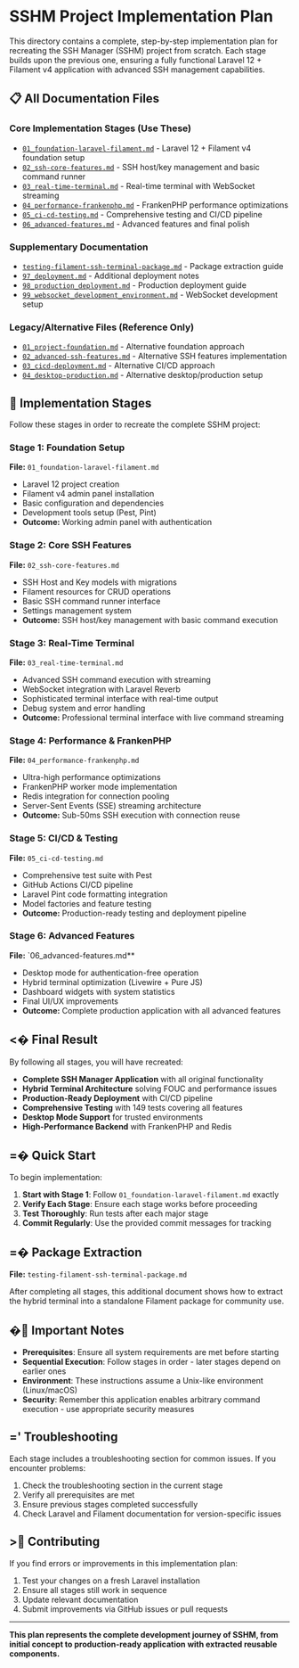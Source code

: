 # SSHM Project Implementation Plan

This directory contains a complete, step-by-step implementation plan for recreating the SSH Manager (SSHM) project from scratch. Each stage builds upon the previous one, ensuring a fully functional Laravel 12 + Filament v4 application with advanced SSH management capabilities.

## 📋 All Documentation Files

### Core Implementation Stages (Use These)
- [`01_foundation-laravel-filament.md`](01_foundation-laravel-filament.md) - Laravel 12 + Filament v4 foundation setup
- [`02_ssh-core-features.md`](02_ssh-core-features.md) - SSH host/key management and basic command runner
- [`03_real-time-terminal.md`](03_real-time-terminal.md) - Real-time terminal with WebSocket streaming
- [`04_performance-frankenphp.md`](04_performance-frankenphp.md) - FrankenPHP performance optimizations
- [`05_ci-cd-testing.md`](05_ci-cd-testing.md) - Comprehensive testing and CI/CD pipeline
- [`06_advanced-features.md`](06_advanced-features.md) - Advanced features and final polish

### Supplementary Documentation
- [`testing-filament-ssh-terminal-package.md`](testing-filament-ssh-terminal-package.md) - Package extraction guide
- [`97_deployment.md`](97_deployment.md) - Additional deployment notes
- [`98_production_deployment.md`](98_production_deployment.md) - Production deployment guide
- [`99_websocket_development_environment.md`](99_websocket_development_environment.md) - WebSocket development setup

### Legacy/Alternative Files (Reference Only)
- [`01_project-foundation.md`](01_project-foundation.md) - Alternative foundation approach
- [`02_advanced-ssh-features.md`](02_advanced-ssh-features.md) - Alternative SSH features implementation
- [`03_cicd-deployment.md`](03_cicd-deployment.md) - Alternative CI/CD approach
- [`04_desktop-production.md`](04_desktop-production.md) - Alternative desktop/production setup

## 🎯 Implementation Stages

Follow these stages in order to recreate the complete SSHM project:

### Stage 1: Foundation Setup
**File:** `01_foundation-laravel-filament.md`
- Laravel 12 project creation
- Filament v4 admin panel installation
- Basic configuration and dependencies
- Development tools setup (Pest, Pint)
- **Outcome:** Working admin panel with authentication

### Stage 2: Core SSH Features
**File:** `02_ssh-core-features.md`
- SSH Host and Key models with migrations
- Filament resources for CRUD operations
- Basic SSH command runner interface
- Settings management system
- **Outcome:** SSH host/key management with basic command execution

### Stage 3: Real-Time Terminal
**File:** `03_real-time-terminal.md`
- Advanced SSH command execution with streaming
- WebSocket integration with Laravel Reverb
- Sophisticated terminal interface with real-time output
- Debug system and error handling
- **Outcome:** Professional terminal interface with live command streaming

### Stage 4: Performance & FrankenPHP
**File:** `04_performance-frankenphp.md`
- Ultra-high performance optimizations
- FrankenPHP worker mode implementation
- Redis integration for connection pooling
- Server-Sent Events (SSE) streaming architecture
- **Outcome:** Sub-50ms SSH execution with connection reuse

### Stage 5: CI/CD & Testing
**File:** `05_ci-cd-testing.md`
- Comprehensive test suite with Pest
- GitHub Actions CI/CD pipeline
- Laravel Pint code formatting integration
- Model factories and feature testing
- **Outcome:** Production-ready testing and deployment pipeline

### Stage 6: Advanced Features
**File:** `06_advanced-features.md**
- Desktop mode for authentication-free operation
- Hybrid terminal optimization (Livewire + Pure JS)
- Dashboard widgets with system statistics
- Final UI/UX improvements
- **Outcome:** Complete production application with all advanced features

## <� Final Result

By following all stages, you will have recreated:

- **Complete SSH Manager Application** with all original functionality
- **Hybrid Terminal Architecture** solving FOUC and performance issues
- **Production-Ready Deployment** with CI/CD pipeline
- **Comprehensive Testing** with 149 tests covering all features
- **Desktop Mode Support** for trusted environments
- **High-Performance Backend** with FrankenPHP and Redis

## =� Quick Start

To begin implementation:

1. **Start with Stage 1**: Follow `01_foundation-laravel-filament.md` exactly
2. **Verify Each Stage**: Ensure each stage works before proceeding
3. **Test Thoroughly**: Run tests after each major stage
4. **Commit Regularly**: Use the provided commit messages for tracking

## =� Package Extraction

**File:** `testing-filament-ssh-terminal-package.md`

After completing all stages, this additional document shows how to extract the hybrid terminal into a standalone Filament package for community use.

## � Important Notes

- **Prerequisites**: Ensure all system requirements are met before starting
- **Sequential Execution**: Follow stages in order - later stages depend on earlier ones
- **Environment**: These instructions assume a Unix-like environment (Linux/macOS)
- **Security**: Remember this application enables arbitrary command execution - use appropriate security measures

## =' Troubleshooting

Each stage includes a troubleshooting section for common issues. If you encounter problems:

1. Check the troubleshooting section in the current stage
2. Verify all prerequisites are met
3. Ensure previous stages completed successfully
4. Check Laravel and Filament documentation for version-specific issues

## > Contributing

If you find errors or improvements in this implementation plan:

1. Test your changes on a fresh Laravel installation
2. Ensure all stages still work in sequence
3. Update relevant documentation
4. Submit improvements via GitHub issues or pull requests

---

**This plan represents the complete development journey of SSHM, from initial concept to production-ready application with extracted reusable components.**